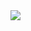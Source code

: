 <img src=https://github.com/JiMinL03/LoginPage/assets/147581729/6e8f0745-5aac-4b0f-9971-fe83f5c92643>
